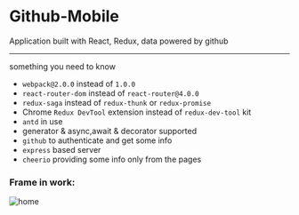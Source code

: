 # Github-Mobile
Application built with React, Redux, data powered by github

---
something you need to know

+ `webpack@2.0.0` instead of `1.0.0`
+ `react-router-dom` instead of `react-router@4.0.0`
+ `redux-saga` instead of `redux-thunk` or `redux-promise`
+ Chrome `Redux DevTool` extension instead of `redux-dev-tool` kit
+ `antd` in use
+ generator & async,await & decorator supported
+ `github` to authenticate and get some info
+ `express` based server
+ `cheerio` providing some info only from the pages

### Frame in work:
![home](http://7xsm7w.com1.z0.glb.clouddn.com/2549.png)